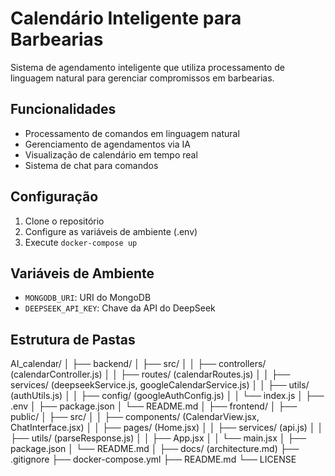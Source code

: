 # Calendário Inteligente para Barbearias

Sistema de agendamento inteligente que utiliza processamento de linguagem natural para gerenciar compromissos em barbearias.

## Funcionalidades

- Processamento de comandos em linguagem natural
- Gerenciamento de agendamentos via IA
- Visualização de calendário em tempo real
- Sistema de chat para comandos

## Configuração

1. Clone o repositório
2. Configure as variáveis de ambiente (.env)
3. Execute `docker-compose up`

## Variáveis de Ambiente

- `MONGODB_URI`: URI do MongoDB
- `DEEPSEEK_API_KEY`: Chave da API do DeepSeek

## Estrutura de Pastas

AI_calendar/
│
├── backend/
│   ├── src/
│   │   ├── controllers/ (calendarController.js)
│   │   ├── routes/ (calendarRoutes.js)
│   │   ├── services/ (deepseekService.js, googleCalendarService.js)
│   │   ├── utils/ (authUtils.js)
│   │   ├── config/ (googleAuthConfig.js)
│   │   └── index.js
│   ├── .env
│   ├── package.json
│   └── README.md
│
├── frontend/
│   ├── public/
│   ├── src/
│   │   ├── components/ (CalendarView.jsx, ChatInterface.jsx)
│   │   ├── pages/ (Home.jsx)
│   │   ├── services/ (api.js)
│   │   ├── utils/ (parseResponse.js)
│   │   ├── App.jsx
│   │   └── main.jsx
│   ├── package.json
│   └── README.md
│
├── docs/ (architecture.md)
├── .gitignore
├── docker-compose.yml
├── README.md
└── LICENSE
